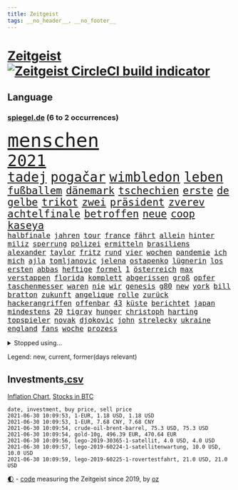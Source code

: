 ```yaml
---
title: Zeitgeist
tags: __no_header__, __no_footer__
---
```


# [Zeitgeist](https://oliz.io/zeitgeist/) [![Zeitgeist CircleCI build indicator](https://circleci.com/gh/ooz/zeitgeist.svg?style=shield)](https://circleci.com/gh/ooz/zeitgeist)

## Language

<h3><a href="https://www.spiegel.de" target="_blank">spiegel.de</a> (6 to 2 occurrences)</h3>
<p style="font-family:monospace">
<span style="font-size:32pt"><a href="news_links.html#menschen" class="current">menschen</a></span>
<br>
<span style="font-size:27pt"><a href="news_links.html#2021" class="current">2021</a></span>
<br>
<span style="font-size:22pt"><a href="news_links.html#tadej" class="new">tadej</a></span>
<span style="font-size:22pt"><a href="news_links.html#pogačar" class="new">pogačar</a></span>
<span style="font-size:22pt"><a href="news_links.html#wimbledon" class="current">wimbledon</a></span>
<span style="font-size:22pt"><a href="news_links.html#leben" class="current">leben</a></span>
<br>
<span style="font-size:17pt"><a href="news_links.html#fußballem" class="current">fußballem</a></span>
<span style="font-size:17pt"><a href="news_links.html#dänemark" class="current">dänemark</a></span>
<span style="font-size:17pt"><a href="news_links.html#tschechien" class="current">tschechien</a></span>
<span style="font-size:17pt"><a href="news_links.html#erste" class="current">erste</a></span>
<span style="font-size:17pt"><a href="news_links.html#de" class="current">de</a></span>
<span style="font-size:17pt"><a href="news_links.html#gelbe" class="current">gelbe</a></span>
<span style="font-size:17pt"><a href="news_links.html#trikot" class="current">trikot</a></span>
<span style="font-size:17pt"><a href="news_links.html#zwei" class="current">zwei</a></span>
<span style="font-size:17pt"><a href="news_links.html#präsident" class="current">präsident</a></span>
<span style="font-size:17pt"><a href="news_links.html#zverev" class="current">zverev</a></span>
<span style="font-size:17pt"><a href="news_links.html#achtelfinale" class="current">achtelfinale</a></span>
<span style="font-size:17pt"><a href="news_links.html#betroffen" class="current">betroffen</a></span>
<span style="font-size:17pt"><a href="news_links.html#neue" class="current">neue</a></span>
<span style="font-size:17pt"><a href="news_links.html#coop" class="new">coop</a></span>
<span style="font-size:17pt"><a href="news_links.html#kaseya" class="new">kaseya</a></span>
<br>
<span style="font-size:12pt"><a href="news_links.html#halbfinale" class="current">halbfinale</a></span>
<span style="font-size:12pt"><a href="news_links.html#jahren" class="current">jahren</a></span>
<span style="font-size:12pt"><a href="news_links.html#tour" class="new">tour</a></span>
<span style="font-size:12pt"><a href="news_links.html#france" class="current">france</a></span>
<span style="font-size:12pt"><a href="news_links.html#fährt" class="current">fährt</a></span>
<span style="font-size:12pt"><a href="news_links.html#allein" class="current">allein</a></span>
<span style="font-size:12pt"><a href="news_links.html#hinter" class="current">hinter</a></span>
<span style="font-size:12pt"><a href="news_links.html#miliz" class="new">miliz</a></span>
<span style="font-size:12pt"><a href="news_links.html#sperrung" class="new">sperrung</a></span>
<span style="font-size:12pt"><a href="news_links.html#polizei" class="current">polizei</a></span>
<span style="font-size:12pt"><a href="news_links.html#ermitteln" class="current">ermitteln</a></span>
<span style="font-size:12pt"><a href="news_links.html#brasiliens" class="current">brasiliens</a></span>
<span style="font-size:12pt"><a href="news_links.html#alexander" class="current">alexander</a></span>
<span style="font-size:12pt"><a href="news_links.html#taylor" class="current">taylor</a></span>
<span style="font-size:12pt"><a href="news_links.html#fritz" class="current">fritz</a></span>
<span style="font-size:12pt"><a href="news_links.html#rund" class="current">rund</a></span>
<span style="font-size:12pt"><a href="news_links.html#vier" class="current">vier</a></span>
<span style="font-size:12pt"><a href="news_links.html#wochen" class="current">wochen</a></span>
<span style="font-size:12pt"><a href="news_links.html#pandemie" class="current">pandemie</a></span>
<span style="font-size:12pt"><a href="news_links.html#ich" class="current">ich</a></span>
<span style="font-size:12pt"><a href="news_links.html#mich" class="current">mich</a></span>
<span style="font-size:12pt"><a href="news_links.html#ajla" class="new">ajla</a></span>
<span style="font-size:12pt"><a href="news_links.html#tomljanovic" class="new">tomljanovic</a></span>
<span style="font-size:12pt"><a href="news_links.html#jelena" class="current">jelena</a></span>
<span style="font-size:12pt"><a href="news_links.html#ostapenko" class="new">ostapenko</a></span>
<span style="font-size:12pt"><a href="news_links.html#lügnerin" class="current">lügnerin</a></span>
<span style="font-size:12pt"><a href="news_links.html#los" class="current">los</a></span>
<span style="font-size:12pt"><a href="news_links.html#ersten" class="current">ersten</a></span>
<span style="font-size:12pt"><a href="news_links.html#abbas" class="current">abbas</a></span>
<span style="font-size:12pt"><a href="news_links.html#heftige" class="current">heftige</a></span>
<span style="font-size:12pt"><a href="news_links.html#formel" class="current">formel</a></span>
<span style="font-size:12pt"><a href="news_links.html#1" class="current">1</a></span>
<span style="font-size:12pt"><a href="news_links.html#österreich" class="current">österreich</a></span>
<span style="font-size:12pt"><a href="news_links.html#max" class="current">max</a></span>
<span style="font-size:12pt"><a href="news_links.html#verstappen" class="current">verstappen</a></span>
<span style="font-size:12pt"><a href="news_links.html#florida" class="current">florida</a></span>
<span style="font-size:12pt"><a href="news_links.html#komplett" class="current">komplett</a></span>
<span style="font-size:12pt"><a href="news_links.html#abgerissen" class="current">abgerissen</a></span>
<span style="font-size:12pt"><a href="news_links.html#groß" class="current">groß</a></span>
<span style="font-size:12pt"><a href="news_links.html#opfer" class="current">opfer</a></span>
<span style="font-size:12pt"><a href="news_links.html#taschenmesser" class="new">taschenmesser</a></span>
<span style="font-size:12pt"><a href="news_links.html#waren" class="current">waren</a></span>
<span style="font-size:12pt"><a href="news_links.html#nie" class="current">nie</a></span>
<span style="font-size:12pt"><a href="news_links.html#wir" class="current">wir</a></span>
<span style="font-size:12pt"><a href="news_links.html#genesis" class="current">genesis</a></span>
<span style="font-size:12pt"><a href="news_links.html#g80" class="new">g80</a></span>
<span style="font-size:12pt"><a href="news_links.html#new" class="current">new</a></span>
<span style="font-size:12pt"><a href="news_links.html#york" class="current">york</a></span>
<span style="font-size:12pt"><a href="news_links.html#bill" class="current">bill</a></span>
<span style="font-size:12pt"><a href="news_links.html#bratton" class="new">bratton</a></span>
<span style="font-size:12pt"><a href="news_links.html#zukunft" class="current">zukunft</a></span>
<span style="font-size:12pt"><a href="news_links.html#angelique" class="current">angelique</a></span>
<span style="font-size:12pt"><a href="news_links.html#rolle" class="current">rolle</a></span>
<span style="font-size:12pt"><a href="news_links.html#zurück" class="current">zurück</a></span>
<span style="font-size:12pt"><a href="news_links.html#hackerangriffen" class="new">hackerangriffen</a></span>
<span style="font-size:12pt"><a href="news_links.html#offenbar" class="current">offenbar</a></span>
<span style="font-size:12pt"><a href="news_links.html#43" class="current">43</a></span>
<span style="font-size:12pt"><a href="news_links.html#küste" class="current">küste</a></span>
<span style="font-size:12pt"><a href="news_links.html#berichtet" class="current">berichtet</a></span>
<span style="font-size:12pt"><a href="news_links.html#japan" class="current">japan</a></span>
<span style="font-size:12pt"><a href="news_links.html#mindestens" class="current">mindestens</a></span>
<span style="font-size:12pt"><a href="news_links.html#20" class="current">20</a></span>
<span style="font-size:12pt"><a href="news_links.html#tigray" class="current">tigray</a></span>
<span style="font-size:12pt"><a href="news_links.html#hunger" class="current">hunger</a></span>
<span style="font-size:12pt"><a href="news_links.html#christoph" class="current">christoph</a></span>
<span style="font-size:12pt"><a href="news_links.html#harting" class="new">harting</a></span>
<span style="font-size:12pt"><a href="news_links.html#topspieler" class="new">topspieler</a></span>
<span style="font-size:12pt"><a href="news_links.html#novak" class="current">novak</a></span>
<span style="font-size:12pt"><a href="news_links.html#djokovic" class="current">djokovic</a></span>
<span style="font-size:12pt"><a href="news_links.html#john" class="current">john</a></span>
<span style="font-size:12pt"><a href="news_links.html#strelecky" class="new">strelecky</a></span>
<span style="font-size:12pt"><a href="news_links.html#ukraine" class="current">ukraine</a></span>
<span style="font-size:12pt"><a href="news_links.html#england" class="current">england</a></span>
<span style="font-size:12pt"><a href="news_links.html#fans" class="current">fans</a></span>
<span style="font-size:12pt"><a href="news_links.html#woche" class="current">woche</a></span>
<span style="font-size:12pt"><a href="news_links.html#prozess" class="current">prozess</a></span>
</p>
<details>
<summary>Stopped using...</summary>
<p class="former" style="font-size:12pt">
medizin(255) vfl(255) wolfsburg(255) champions(254) gerüchte(254) prüft(254) bar(253) barcelona(253) braun(253) geschäfte(253) kommunen(253) libanon(253) löhne(253) phase(253) sv(253) weiten(253) ankunft(252) hierzulande(252) kassiert(252) kündigung(252) notfallzulassung(252) privaten(252) verbindungen(252) ziele(252) anerkennen(251) brettspiele(251) day(251) geladen(251) internationaler(251) irland(251) jahrelangem(251) protesten(251) putsch(251) spielten(251) versinkt(251) werner(251) anscheinend(250) bewerten(250) briefwahl(250) eingegangen(250) eric(250) geändert(250) juventus(250) nötig(250) posten(250) regelbetrieb(250) strafen(250) turin(250) uiguren(250) vergeben(250) werder(250) wlan(250) alarm(249) bundesamt(249) christopher(249) einführen(249) erlauben(249) froh(249) hinspiel(249) höchststand(249) künftigen(249) rand(249) solcher(249) südkorea(249) vorteil(249) 93(248) berg(248) gerne(248) grünenpolitiker(248) hinaus(248) kochinstitut(248) motto(248) muster(248) stattfinden(248) unserem(248) zurückkehren(248) zweitligist(248) bemühungen(247) bodo(247) bvb(247) einiges(247) erfolgreicher(247) ertragen(247) eskalation(247) osnabrück(247) ramelow(247) rief(247) tui(247) verdachts(247) verteilt(247) wahrheit(247) 100000(246) benennen(246) berlins(246) beschließen(246) beschreibt(246) bremer(246) drosten(246) erneuter(246) gereist(246) hsv(246) preisen(246) scherz(246) spielzeit(246) wege(246) wehrte(246) 16jährige(245) badenwürttembergs(245) beamtin(245) bedrängnis(245) betreiber(245) eishockey(245) erfurter(245) freigestellt(245) frühling(245) funktionieren(245) games(245) gekündigt(245) gleichstellung(245) hunderten(245) islamischer(245) kandidat(245) kontrollieren(245) laura(245) liste(245) marcel(245) niedersächsischen(245) notfalls(245) satelliten(245) schmerzen(245) terrormiliz(245) ungewöhnlich(245) ursachen(245) vertrauliche(245) verzögert(245) videobotschaft(245) vulkanausbruch(245) akt(244) annehmen(244) arktis(244) debakel(244) eindämmen(244) gelobt(244) klassenerhalt(244) möglicher(244) playoffs(244) schnelltests(244) schwersten(244) sinnvoll(244) warentest(244) anwältin(243) beleidigt(243) besucher(243) bundestagsfraktion(243) coronaquarantäne(243) crew(243) erziehung(243) fahrrad(243) geklärt(243) gesundheitlichen(243) is(243) schwächen(243) sicherte(243) spdpolitiker(243) widersprechen(243) abtreten(242) beteiligten(242) bundesligisten(242) debattiert(242) dürfe(242) einzig(242) getrennt(242) härter(242) jung(242) jüngeren(242) kindesmissbrauch(242) kostenlose(242) match(242) offenbaren(242) on(242) russell(242) verschärfung(242) widerspruch(242) wohngebiet(242) angesteckt(241) arbeiteten(241) botschaften(241) dahin(241) erschweren(241) festgestellt(241) gesprächen(241) grande(241) hinrichtung(241) jüngste(241) käufer(241) schlechtesten(241) unruhe(241) verstärken(241) verstärkt(241) warschau(241) aussichten(240) gehören(240) länderchefs(240) psychologin(240) schmidt(240) seltenen(240) tief(240) unterlag(240) 61(239) anhörung(239) positioniert(239) sc(239) sozialer(239) vergleicht(239) vermeiden(239) vorab(239) vorgesehen(239) woher(239) 8(238) bedrohte(238) forum(238) gefährlicher(238) geprüft(238) jahresbeginn(238) kanzleramtschef(238) kaputt(238) negative(238) noten(238) parteifreunde(238) rekordhoch(238) rom(238) rufe(238) transporter(238) wichtiges(238) wichtigster(238) wohnhaus(238) zugegeben(238) überwacht(238) 31(237) ausschließen(237) gefühlt(237) günter(237) körperverletzung(237) lösungen(237) nawalnys(237) ostukraine(237) unterzahl(237) verpflichtung(237) versorgen(237) verzweiflung(237) voraus(237) 25jährigen(236) auswirken(236) bewertung(236) denkbar(236) entsetzt(236) gabriel(236) gestohlener(236) kommunistische(236) tauchen(236) unbekannt(236) weißes(236) angeklagten(235) erleidet(235) erschwert(235) gebiet(235) gemein(235) kommentare(235) leipzigs(235) physik(235) raketen(235) sportlerinnen(235) symptome(235) thiem(235) zigaretten(235) beteiligen(234) bewaffneter(234) errichten(234) schlappe(234) erkrankt(233) rummenigge(233) sanitäter(233) schloss(233) säugling(233) umstrittenem(233) unterrichtet(233) vermeintlichen(233) zahlte(233) zeugin(233) älteren(233) 17000(232) berüchtigten(232) erschöpft(232) geländewagen(232) manipulierte(232) unzählige(232) zukünftig(232) zurückgegangen(232) 55(231) auswanderin(231) ehe(231) erreichte(231) gesundheitsämter(231) matthew(231) milliardenhöhe(231) platzen(231) staatsbürgerschaft(231) übersteigt(231) band(230) beitragen(230) diebstahl(230) hadert(230) motor(230) segen(230) song(230) tiger(230) floyd(229) geöffnet(229) professor(229) rassismusvorwürfen(229) varianten(229) beschränken(228) chefredakteur(228) dir(228) fürth(228) geltenden(228) jungs(228) jürgen(228) kontaktbeschränkungen(228) loch(228) offene(228) rechtzeitig(228) stillstand(228) verschiebung(228) verständigt(228) absehbar(227) ausgangssperren(227) frisch(227) pfund(227) verzeihung(227) 82(226) defensive(226) dfbpokal(226) helge(226) konsum(226) projekte(226) außerhalb(225) bisherigen(225) mutationen(225) zugelassenen(225) heidi(224) komplikationen(224) bereitstellen(223) besitzt(223) bob(223) gekämpft(223) händler(223) legende(223) profite(223) schneider(223) sechzigerjahren(223) landete(222) anlauf(221) auktion(221) bernhard(221) betreibt(221) reduzieren(221) versagen(221) motive(220) namhafte(220) petkovic(220) einzustellen(219) euparlamentarier(219) französischer(219) greuther(219) königsklasse(219) protestierten(219) tansania(219) these(219) verträge(219) wohnort(219) begangen(218) erkranken(218) hbo(218) heutigen(218) polizistin(218) rentner(218) sap(218) verfassungsgericht(218) wiederentdeckt(218) ähnliche(218) mafia(217) vermieter(217) haag(216) stützt(216) vertagt(216) zittern(216) überfahren(216) zehnten(215) dortmunder(214) gegenzug(214) kindheit(214) reinen(214) 12000(213) freiburger(213) intensivstation(213) millionär(213) pubs(213) todeszahlen(213) ägyptischen(213) coronaauflagen(212) riesiges(212) boni(211) omar(211) vollem(211) wohnmobile(211) haustür(210) kandidatur(210) klees(210) oberhaus(210) paartherapeutin(210) prozesses(210) usbundesstaaten(210) festhalten(209) geblieben(209) notbremse(209) einigte(208) ariana(207) kiew(206) op(206) plädoyer(206) tuchel(206) usdemokraten(206) übereinstimmenden(206) trick(205) geflohen(204) günther(204) wachsende(204) beendete(203) beschuldigte(203) klappt(203) kläger(203) onlinehändler(203) turnen(203) begehrten(202) holstein(202) krawall(202) sofortige(202) tschechische(202) wirtschaftspolitik(202) gespart(201) schmerzensgeld(201) gegenmaßnahmen(200) jason(200) laufbahn(200) tiefpunkt(200) gebieten(199) 1991(198) reisekonzern(198) winkt(198) bundestagswahlkampf(197) cduministerpräsident(197) fahnden(197) karliczek(197) schulbetrieb(196) tragische(195) konzert(194) nebenwirkungen(193) rakete(193) renommierten(193) bbc(192) ungleichheit(192) gewusst(191) ökostrom(191) dämpft(190) existenz(190) mitstreiter(190) porto(190) schnelltest(190) schweine(190) woods(190) olympiasiegerin(189) rücksicht(189) empfinden(188) eurovision(188) übergriffen(188) csupolitiker(187) durchsuchen(187) erlebten(187) klausel(187) bundespräsidenten(186) darmstadt(185) riesigen(185) contest(184) psychischen(184) 85(183) ländlichen(183) torhüterin(183) beschimpfte(182) discounter(182) rolf(182) unobericht(182) würdigung(182) politischer(181) wmtitel(180) heimatstadt(179) erzieher(178) beharrt(177) dilemma(177) hinterbliebene(177) eintraf(176) geheime(176) verdachtsfall(176) formen(175) elliot(174) entfernen(174) nachkommen(174) page(174) populäre(174) einreiseregeln(173) interviews(173) prominenter(173) schärferen(173) coronagefahr(172) ladenschließungen(172) chrupalla(171) clever(171) souveränität(171) spione(171) befunden(170) aufstehen(169) leiter(169) mitgefühl(169) beigetragen(168) hackern(168) klum(168) kolleginnen(168) nostalgie(168) bundesligist(166) inhaftierung(165) arzneimittelagentur(164) ökonomisch(164) auslieferung(163) coronavakzine(162) herrschaft(162) moralische(162) hermann(161) 450(160) schnelles(160) b117(159) heidelberg(159) prominenten(159) charaktere(157) ema(157) motivation(157) curtius(156) fischern(156) parks(156) toll(156) desaströse(154) gesenkt(154) gravierende(154) westdeutschland(154) bellevue(153) norditalien(153) perspektive(153) coronapartys(152) hoffnungsvoll(152) commerzbank(150) irgendwie(150) konzerten(150) vorjahresvergleich(149) anreiz(148) buckinghampalast(148) israelis(148) waffenlieferungen(148) zurückgehalten(148) wolfsburgs(147) schramm(146) 160000(145) burg(145) genießen(144) glücklicher(144) stürmten(142) ausbeutung(141) ausrichter(141) deine(141) flugzeugabsturz(141) rock'n'roll(141) grenzregion(140) klettert(140) blaulicht(139) baustellen(138) abouchakerprozess(137) absolvieren(137) medizinischen(136) wiedervereinigung(136) horten(135) franken(134) geltende(134) polizeiautos(134) championship(133) triumphierte(133) importe(132) schrumpfte(131) winslet(131) internationalem(130) jenen(130) pablo(130) verschollen(130) anreize(129) leverkusens(128) schwachstelle(128) 18jähriger(127) entsprechenden(127) klappen(127) unionsfraktion(127) verleumdung(127) blutige(126) sparkassen(126) afrikanische(125) mietern(125) wählern(125) insider(124) umbauten(124) überfüllten(124) heiratet(123) heutige(123) unwahrscheinlich(122) impfgipfel(121) meistern(121) überragte(119) coronaimpfgipfel(118) verstört(118) anweisungen(117) rechtmäßig(117) 670(116) lahmgelegt(115) trinkt(115) verendet(115) verteuert(114) hintern(113) teuersten(113) argumentiert(112) grafiken(112) manifest(112) unionsabgeordnete(112) übergangsregierung(112) luxus(111) verleiht(111) fluggesellschaft(110) missbrauchsfällen(110) schaulustige(110) gefährt(109) gerichtliche(109) überzeugung(109) beunruhigt(108) geschlossenen(108) jendrik(108) konkreter(108) unomenschenrechtsrat(108) vernichtend(108) atemnot(107) carlos(106) gendergerechte(106) notwehr(106) regierungsfraktionen(106) junta(105) museen(105) stücke(105) umlaufbahn(105) ähneln(105) cochefin(104) kulturschaffende(104) palästinensern(104) zwangspause(103) knöchel(102) marktmacht(102) mietpreise(102) rein(102) 2003(101) sternchen(101) coronalockdowns(100) großbrand(100) partnerschaften(100) abbringen(99) ussänger(99) vertragsauflösung(99) zweitgrößte(99) einbau(98) futter(98) grundrechte(98) auswirkt(97) dates(97) epic(97) promille(97) syriens(97) zustimmt(97) adm(96) geratene(95) pub(95) briefbomben(94) entführung(94) hipp(94) verletzter(94) zurückholen(94) alassad(93) baschar(93) missbrauchsvorwürfen(93) roma(93) sinti(93) zweistellige(93) einrichtung(92) usgeheimdienste(92) abgaben(91) dessau(91) jüngerer(91) privatkunden(91) wildnis(91) bauer(90) drogenhandel(90) flicks(90) freiheitsrechte(90) ghosn(90) handyspiel(90) patentstreit(90) rosa(90) sammlern(90) vonovia(90) direktmandat(89) ebnen(89) eingesetzte(89) außengastronomie(88) eingeschlagen(88) gregor(88) rückforderungen(88) wiese(88) drogengangs(87) erzwungene(87) hochklassig(87) orchester(87) schulkind(87) verhältnissen(87) wilderer(87) eisen(86) innenverteidigung(86) stammplatz(86) unterschätzen(86) babiš(85) gratulierte(85) militärregime(85) philosophin(85) warnstreiks(85) blutiger(84) dfbpokalfinale(84) kulturveranstaltungen(84) reichelt(84) ärmsten(84) ölkonzern(84) baldigen(83) bälle(83) hof(83) kündigungen(83) provisionen(83) regimekritiker(83) schwefeldioxid(83) dianainterview(82) erfreulich(82) mechanismus(82) wieviel(82) abwehren(81) anzupassen(81) ausfahrt(81) küken(81) rinder(81) seinetwegen(81) vernommen(81) binneni(80) disqualifikation(80) farce(80) krönen(80) rechtsanwältin(80) testament(80) verbleib(80) wettstreit(80) geschäftsgebaren(79) wmzweite(79) 1939(78) 50jährigen(78) bahngleise(78) coronaimpftermine(78) entlohnung(78) hitzewellen(78) olympiaqualifikation(78) talfahrt(78) verewigt(78) zugspitze(78) einsehbar(77) erschlichen(77) firmenwert(77) kleckern(77) klotzen(77) minderheiten(77) ndr(77) nft(77) rachsucht(77) stattfand(77) tageszeit(77) todestag(77) vergebung(77) arbeitszeit(76) frontal(76) reservieren(76) verharren(76) bewirbt(75) cessna(75) getöteten(75) sanft(75) spielabsage(75) strippenzieher(75) unmögliche(75) verbotenen(75) wilderei(75) xavier(75) ausgleichen(74) bescheidenheit(74) enteignung(74) mini(74) musikalische(74) nftauktion(74) duma(73) minenfeld(73) pimssyndrom(73) söldner(73) wagnergruppe(73) altersgruppen(72) anzutreten(72) ausschlussverfahren(72) draht(71) erzbistums(71) heße(71) konjunkturerwartungen(71) meeresboden(71) waffenruhe(71) abzufedern(70) aufenthaltsort(70) mexikos(70) sterblichen(70) thrombosen(70) coronatestergebnisse(69) fahrlässiger(69) bundestrainers(68) entpuppte(68) werteunion(68) 84(67) solarwinds(67) vorabend(67) würzbach(67) ausziehen(66) garcía(66) karsten(66) anbau(65) bieber(65) pillen(65) abfluss(64) angewandt(64) buhlen(64) gewalttat(63) kontraproduktiv(63) lira(63) café(62) lasch(62) nachhaltigkeit(62) vehement(62) feuerzeug(61) purer(61) äthiopische(61) european(60) walking(60) zunehmen(60) überdurchschnittlich(60) bts(59) exklusives(59) gefesselt(59) nachfahren(59) frühsommer(58) garcia(58) kurzfristigen(58) megadeal(58) tvnow(58) videospielen(58) betriebsrat(57) floyds(57) kartellwächter(57) mitgliederzahlen(57) protestwelle(57) verkleidete(57) werners(57) bahngleisen(56) boat(56) fühle(56) satellitenbilder(56) vereinen(56) 1200(55) krimineller(55) dmx(54) entmachtete(54) irina(54) lebensgefährliche(54) pcrtests(54) vergebene(54) wirtschaftlich(54) gießen(53) machtkampfs(53) querdenken(53) samoa(53) softwarefirma(53) steinzeit(53) teufelskreis(53) überraschungssieger(53) kooperativ(52) leck(52) personengruppe(52) siegerin(52) spitzenduo(52) tuberkulose(52) waldimir(52) dave(51) fügen(51) ligaverbleib(51) umfragetief(51) zwölfjährigen(51) dokumentarfilmer(50) versanken(50) vertriebenen(50) ausgesperrt(49) gemeldeten(49) leiteten(49) länderspiel(49) realitytvstar(49) tino(49) zwangsläufig(49) dfbteams(48) endstation(48) schlucken(48) vollzieht(48) bundesnotbremse(47) dead(47) impfling(47) kanzlerkandidatenkür(47) mine(47) nsa(47) schwankt(47) techniken(47) terrorist(47) campern(46) fluch(46) beckham(45) gezielte(45) kampfjet(45) realityshow(45) urteilen(45) zufriedener(45) üblichen(45) abstinenz(44) befragen(44) koloniale(44) marc(44) bassist(43) einschreiten(43) emkader(43) kontrolleure(43) langjährigen(43) schossen(43) iwstudie(42) lagerfeuer(42) pekingkritiker(42) stetig(42) ausstrahlen(41) brexitfan(41) ernsthaft(41) jüngst(41) ökosysteme(41) homeofficepflicht(40) unterzeichnern(40) unzufriedenheit(40) auseinandersetzen(39) birmingham(39) entgegenkommenden(39) militärisch(39) transfer(39) trost(39) 42jährige(38) albanien(38) rauchfrei(38) spritzen(38) umzusetzen(38) etlichen(37) gavin(37) ukrainekrise(37) universum(37) angeführt(36) ballerina(36) geheiß(36) machtoptionen(36) nahegelegt(36) nördlich(36) vorentscheidung(36) bestimmungen(35) bratislava(35) kahn(35) optimal(35) prügelt(35) selbstverständlich(35) bedeute(34) hintermänner(34) chelseas(33) potsdamer(33) close(32) erschütterten(32) gentechnikrecht(32) glenn(32) oberlinhaus(32) pflegemitarbeiterin(32) schauspielers(32) gen(31) katalysator(31) modeketten(31) schwerfällt(31) ablöse(30) charlotte(30) coronaschnelltest(30) einträge(30) hungersnot(30) meisterfeier(30) cotrainer(29) gerechtfertigt(29) ifogeschäftsklimaindex(29) klischee(29) landwirt(29) regierungskoalition(29) supermond(29) urteilsbegründung(29) vollmond(29) wirtschaftsvertreter(29) dazn(28) kaliforniens(28) zügig(28) 1953(27) belohnungen(27) familienalbum(27) generationengerechtigkeit(27) luftschiffen(27) neffen(27) rekonstruktion(27) rentnern(27) ungefähr(27) 1987(26) abgegeben(26) ehrgeiz(26) kinderimpfungen(26) lieferverzögerungen(26) norman(26) übten(26) gentechnikverfahren(25) leni(25) lieferdienste(25) nachhilfe(25) schmuggel(25) championsleaguefinale(24) entfacht(24) markenrechte(24) ostberlin(24) penisse(24) regionalverbände(24) usvorbild(24) versanden(24) einfallen(23) folgten(23) fähre(23) geschlechtergerechte(23) hamiltons(23) itexperte(23) manipulation(23) schwarzenegger(23) wünschte(23) youtubekanal(23) ferkel(22) giffeys(22) klopapier(22) mutiger(22) tatwaffe(22) beton(21) formulare(21) polizeikontrolle(21) seeweg(21) strafrecht(21) bond(20) d'italia(20) fleischindustrie(20) giro(20) schwangerschaftsabbrüchen(20) asphalt(19) assad(19) doppelter(19) gefälschten(19) impfpassfälscher(19) kulturministerin(19) cyberangriff(18) dorthin(18) giftspritze(18) legitim(18) sally(18) stadtschloss(18) betrügern(17) bundesfinanzhof(17) finanzämtern(17) relegation(17) abgeschaltet(16) besitzansprüche(16) gefälscht(16) jemanden(16) kohfeldt(16) lesbische(16) nahost(16) thriller(16) udo(16) westbrook(16) autonome(15) jetzigen(15) militanten(15) packt(15) popcorn(15) absprache(14) einschätzungen(14) erklimmen(14) feuerpause(14) großeltern(14) kulturtipps(14) lebensgefährte(14) verkäuferin(14) vorurteilen(14) zugeschlagen(14) zusammenschluss(14) 110000(13) 2040(13) ahmadinejad(13) bundesschülerkonferenz(13) grönland(13) krisenregion(13) listenplatz(13) verbrechens(13) championsleaguetitel(12) doppelbesteuerung(12) heimischen(12) knobloch(12) luftschlägen(12) renten(12) schlauch(12) vermitteln(12) widersetzen(12) abgeschossen(11) ceuta(11) exautomanager(11) klose(11) miroslav(11) mitsubishichef(11) nissan(11)
</p>
</details>
<p>Legend: <span class="new">new</span>, <span class="current">current</span>, <span class="former">former(days relevant)</span></p>

## Investments[.csv](investments.csv)

[Inflation Chart](https://inflationchart.com),
[Stocks in BTC](https://stonksinbtc.xyz/)

```
date, investment, buy price, sell price
2021-06-30 10:09:53, 1-EUR, 1.18 USD, 1.18 USD
2021-06-30 10:09:53, 1-EUR, 7.68 CNY, 7.68 CNY
2021-06-30 10:09:54, crude-oil-brent-barrel, 75.3 USD, 75.3 USD
2021-06-30 10:09:54, gold-10g, 496.39 EUR, 470.64 EUR
2021-06-30 10:09:56, lego-2019-30365-1-satellit, 4.0 USD, 4.0 USD
2021-06-30 10:09:57, lego-2019-60224-1-satellitenwartung, 10.0 USD, 10.0 USD
2021-06-30 10:09:59, lego-2019-60225-1-rovertestfahrt, 21.0 USD, 21.0 USD
```

<footer>
<a href="javascript:toggleTheme()" class="nav">🌓</a>
- <a href="https://github.com/ooz/zeitgeist">code</a> measuring the Zeitgeist since 2019, by <a href="https://oliz.io">oz</a>
</footer>
